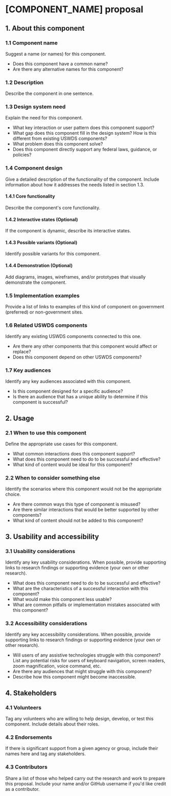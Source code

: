 # [COMPONENT_NAME] proposal

## 1. About this component

### 1.1 Component name

Suggest a name (or names) for this component.

- Does this component have a common name?
- Are there any alternative names for this component?

### 1.2 Description

Describe the component in one sentence.

### 1.3 Design system need

Explain the need for this component.

- What key interaction or user pattern does this component support?
- What gap does this component fill in the design system? How is this different from existing USWDS components?
- What problem does this component solve?
- Does this component directly support any federal laws, guidance, or policies?

### 1.4 Component design

Give a detailed description of the functionality of the component. Include information about how it addresses the needs listed in section 1.3.

#### 1.4.1 Core functionality

Describe the component's core functionality.

#### 1.4.2 Interactive states (Optional)

If the component is dynamic, describe its interactive states.

#### 1.4.3 Possible variants (Optional)

Identify possible variants for this component.

#### 1.4.4 Demonstration (Optional)

Add diagrams, images, wireframes, and/or prototypes that visually demonstrate the component.

### 1.5 Implementation examples

Provide a list of links to examples of this kind of component on government (preferred) or non-government sites.

### 1.6 Related USWDS components

Identify any existing USWDS components connected to this one.

- Are there any other components that this component would affect or replace?
- Does this component depend on other USWDS components?

### 1.7 Key audiences

Identify any key audiences associated with this component.

- Is this component designed for a specific audience?
- Is there an audience that has a unique ability to determine if this component is successful?

## 2. Usage

### 2.1 When to use this component

Define the appropriate use cases for this component.

- What common interactions does this component support?
- What does this component need to do to be successful and effective?
- What kind of content would be ideal for this component?

### 2.2 When to consider something else

Identify the scenarios where this component would not be the appropriate choice.

- Are there common ways this type of component is misused?
- Are there similar interactions that would be better supported by other components?
- What kind of content should not be added to this component?

## 3. Usability and accessibility

### 3.1 Usability considerations

Identify any key usability considerations. When possible, provide supporting links to research findings or supporting evidence (your own or other research).

- What does this component need to do to be successful and effective?
- What are the characteristics of a successful interaction with this component?
- What would make this component less usable?
- What are common pitfalls or implementation mistakes associated with this component?

### 3.2 Accessibility considerations

Identify any key accessibility considerations. When possible, provide supporting links to research findings or supporting evidence (your own or other research).

- Will users of any assistive technologies struggle with this component?
  List any potential risks for users of keyboard navigation, screen readers, zoom magnification, voice command, etc.
- Are there any audiences that might struggle with this component?
- Describe how this component might become inaccessible.

## 4. Stakeholders

### 4.1 Volunteers

Tag any volunteers who are willing to help design, develop, or test this component. Include details about their roles.

### 4.2 Endorsements

If there is significant support from a given agency or group, include their names here and tag any stakeholders.

### 4.3 Contributors

Share a list of those who helped carry out the research and work to prepare this proposal. Include your name and/or GitHub username if you'd like credit as a contributor.
